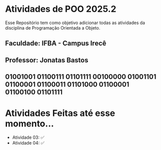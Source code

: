 # Atividades de POO 2025.2

Esse Repositório tem como objetivo adicionar todas as atividades da disciplina de Programação Orientada a Objeto.

## Faculdade: IFBA - Campus Irecê
## Professor: Jonatas Bastos

## 01001001 01100111 01101111 00100000 01001101 01100001 01100011 01101000 01100001 01100100 01101111


# Atividades Feitas até esse momento...


- Atividade 03: ✅
- Atividade 04: ✅


